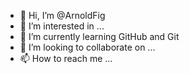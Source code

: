 - 👋 Hi, I’m @ArnoldFig
- 👀 I’m interested in ...
- 🌱 I’m currently learning GitHub and Git
- 💞️ I’m looking to collaborate on ...
- 📫 How to reach me ...

<!---
ArnoldFig/ArnoldFig is a ✨ special ✨ repository because its `README.md` (this file) appears on your GitHub profile.
You can click the Preview link to take a look at your changes.
--->
